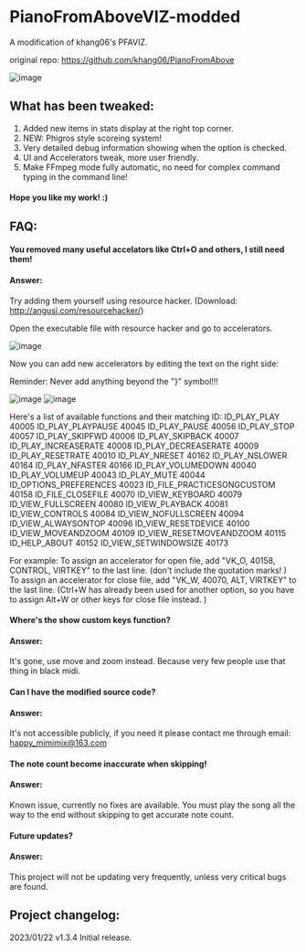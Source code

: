 # PianoFromAboveVIZ-modded
A modification of khang06's PFAVIZ. 

original repo: https://github.com/khang06/PianoFromAbove

![image](https://user-images.githubusercontent.com/107282563/213914541-30ec9f4c-08b9-41a8-811d-0616b43f2870.png)

## What has been tweaked: 
1. Added new items in stats display at the right top corner. 
2. NEW: Phigros style scoreing system! 
3. Very detailed debug information showing when the option is checked. 
4. UI and Accelerators tweak, more user friendly. 
5. Make FFmpeg mode fully automatic, no need for complex command typing in the command line! 

#### Hope you like my work! :)

## FAQ:
#### You removed many useful accelators like Ctrl+O and others, I still need them! 

#### Answer: 
Try adding them yourself using resource hacker. (Download: http://angusj.com/resourcehacker/)

Open the executable file with resource hacker and go to accelerators.

![image](https://user-images.githubusercontent.com/107282563/213915043-c289d4a2-915b-4363-8f8c-0a195f529678.png)

Now you can add new accelerators by editing the text on the right side: 


Reminder: Never add anything beyond the "}" symbol!!! 

![image](https://user-images.githubusercontent.com/107282563/213915285-dbd26295-cd8f-47c1-aa3e-5c19e6694a6e.png)
![image](https://user-images.githubusercontent.com/107282563/213915363-5758d22f-6038-4bb9-98b7-98b6ac0823cb.png)


Here's a list of available functions and their matching ID: 
ID_PLAY_PLAY                    40005
ID_PLAY_PLAYPAUSE               40045
ID_PLAY_PAUSE                   40056
ID_PLAY_STOP                    40057
ID_PLAY_SKIPFWD                 40006
ID_PLAY_SKIPBACK                40007
ID_PLAY_INCREASERATE            40008
ID_PLAY_DECREASERATE            40009
ID_PLAY_RESETRATE               40010
ID_PLAY_NRESET                  40162
ID_PLAY_NSLOWER                 40164
ID_PLAY_NFASTER                 40166
ID_PLAY_VOLUMEDOWN              40040
ID_PLAY_VOLUMEUP                40043
ID_PLAY_MUTE                    40044
ID_OPTIONS_PREFERENCES          40023
ID_FILE_PRACTICESONGCUSTOM      40158
ID_FILE_CLOSEFILE               40070
ID_VIEW_KEYBOARD                40079
ID_VIEW_FULLSCREEN              40080
ID_VIEW_PLAYBACK                40081
ID_VIEW_CONTROLS                40084
ID_VIEW_NOFULLSCREEN            40094
ID_VIEW_ALWAYSONTOP             40096
ID_VIEW_RESETDEVICE             40100
ID_VIEW_MOVEANDZOOM             40109
ID_VIEW_RESETMOVEANDZOOM        40115
ID_HELP_ABOUT                   40152
ID_VIEW_SETWINDOWSIZE           40173

For example: 
To assign an accelerator for open file, add "VK_O, 40158, CONTROL, VIRTKEY" to the last line. (don't include the quotation marks! )
To assign an accelerator for close file, add "VK_W, 40070, ALT, VIRTKEY" to the last line. 
(Ctrl+W has already been used for another option, so you have to assign Alt+W or other keys for close file instead. )

#### Where's the show custom keys function? 
#### Answer: 
It's gone, use move and zoom instead. 
Because very few people use that thing in black midi. 

#### Can I have the modified source code? 
#### Answer: 
It's not accessible publicly, if you need it please contact me through email: happy_mimimix@163.com

#### The note count become inaccurate when skipping! 
#### Answer: 
Known issue, currently no fixes are available. 
You must play the song all the way to the end without skipping to get accurate note count. 

#### Future updates? 
#### Answer:
This project will not be updating very frequently, unless very critical bugs are found. 


## Project changelog: 
2023/01/22 v1.3.4 Initial release. 
